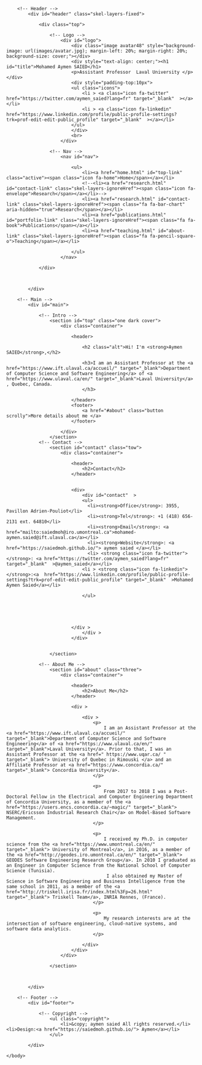 <!DOCTYPE HTML>
<html>
	<head>
		<title>Mohamed Aymen SAIED</title>
		<meta http-equiv="content-type" content="text/html; charset=utf-8" />
		<meta name="description" content="" />
		<meta name="keywords" content="" />
		<!--[if lte IE 8]><script src="css/ie/html5shiv.js"></script><![endif]-->
		<script src="js/jquery.min.js"></script>
		<script src="js/jquery.scrolly.min.js"></script>
		<script src="js/jquery.scrollzer.min.js"></script>
		<script src="js/skel.min.js"></script>
		<script src="js/skel-layers.min.js"></script>
		<script src="js/init.js"></script>
		<noscript>
			<link rel="stylesheet" href="css/skel.css" />
			<link rel="stylesheet" href="css/style.css" />
			<link rel="stylesheet" href="css/style-wide.css" />
		</noscript>
		<!--[if lte IE 9]><link rel="stylesheet" href="css/ie/v9.css" /><![endif]-->
		<!--[if lte IE 8]><link rel="stylesheet" href="css/ie/v8.css" /><![endif]-->
	</head>
	<body>

		<!-- Header -->
			<div id="header" class="skel-layers-fixed">

				<div class="top">

					<!-- Logo -->
						<div id="logo">
							<div class="image avatar48" style="background-image: url(images/avatar.jpg); margin-left: 20%; margin-right: 20%; background-size: cover;"></div>
							<div style="text-align: center;"><h1 id="title">Mohamed Aymen SAIED</h1>
							<p>Assistant Professor  Laval University </p></div>
							<div style="padding-top:10px">
							<ul class="icons">
								<li > <a class="icon fa-twitter" href="https://twitter.com/aymen_saied?lang=fr" target="_blank"  ></a></li>
								<li > <a class="icon fa-linkedin" href="https://www.linkedin.com/profile/public-profile-settings?trk=prof-edit-edit-public_profile" target="_blank"  ></a></li>
							</ul>
							</div>
							<br>
						</div>

					<!-- Nav -->
						<nav id="nav">

							<ul>
								<li><a href="home.html" id="top-link" class="active"><span class="icon fa-home">Home</span></a></li>
								<!--<li><a href="research.html" id="contact-link" class="skel-layers-ignoreHref"><span class="icon fa-envelope">Research</span></a></li>-->
								<li><a href="research.html" id="contact-link" class="skel-layers-ignoreHref"><span class="fa fa-bar-chart" aria-hidden="true">Research</span></a></li>
								<li><a href="publications.html" id="portfolio-link" class="skel-layers-ignoreHref"><span class="fa fa-book">Publications</span></a></li>
								<li><a href="teaching.html" id="about-link" class="skel-layers-ignoreHref"><span class="fa fa-pencil-square-o">Teaching</span></a></li>

							</ul>
						</nav>

				</div>



			</div>

		<!-- Main -->
			<div id="main">

				<!-- Intro -->
					<section id="top" class="one dark cover">
						<div class="container">

							<header>

								<h2 class="alt">Hi! I'm <strong>Aymen SAIED</strong>,</h2>
								
								<h3>I am an Assistant Professor at the <a href="https://www.ift.ulaval.ca/accueil/" target="_blank">Department of Computer Science and Software Engineering</a> of <a href="https://www.ulaval.ca/en/" target="_blank">Laval University</a> , Quebec, Canada.
								</h3>

							</header>
							<footer>
								<a href="#about" class="button scrolly">More details about me </a>
							</footer>

						</div>
					</section>
				<!-- Contact -->
					<section id="contact" class="tow">
						<div class="container">

							<header>
								<h2>Contact</h2>
							</header>


							<div>
								<div id="contact"  >
								<ul>
								  <li><strong>Office</strong>: 3955, Pavillon Adrien-Pouliot</li>
								  <li><strong>Tel</strong>: +1 (418) 656-2131 ext. 64810</li>
								  <li><strong>Email</strong>: <a href="mailto:saiedmoh@iro.umontreal.ca">mohamed-aymen.saied@ift.ulaval.ca</a></li>
								  <li><strong>Website</strong>: <a href="https://saiedmoh.github.io/"> aymen saied </a></li>
								  <li> <strong class="icon fa-twitter"></strong>: <a href="https://twitter.com/aymen_saied?lang=fr" target="_blank"  >@aymen_saied</a></li>
								<li > <strong class="icon fa-linkedin"></strong>:<a  href="https://www.linkedin.com/profile/public-profile-settings?trk=prof-edit-edit-public_profile" target="_blank"  >Mohamed Aymen Saied</a></li>

								</ul>

								



							</div >
								</div >
							</div>


					</section>

				<!-- About Me -->
					<section id="about" class="three">
						<div class="container">

							<header>
								<h2>About Me</h2>
							</header>

							<div >

								<div >
									<p>
										I am an Assistant Professor at the <a href="https://www.ift.ulaval.ca/accueil/" target="_blank">Department of Computer Science and Software Engineering</a> of <a href="https://www.ulaval.ca/en/" target="_blank">Laval University</a>. Prior to that, I was an Assistant Professor at the <a href=" https://www.uqar.ca/ " target="_blank"> University of Quebec in Rimouski </a> and an Affiliate Professor at <a href="https://www.concordia.ca/" target="_blank"> Concordia University</a>. 
									</p>
									
									<p>
										From 2017 to 2018 I was a Post-Doctoral Fellow in the Electrical and Computer Engineering Department of Concordia University, as a member of the <a href="https://users.encs.concordia.ca/~magic/" target="_blank"> NSERC/Ericsson Industrial Research Chair</a> on Model-Based Software Management. 
									</p>
									
									<p>
										I received my Ph.D. in computer science from the <a href="https://www.umontreal.ca/en/" target="_blank"> University of Montreal</a>, in 2016, as a member of the <a href="http://geodes.iro.umontreal.ca/en/" target="_blank"> GEODES Software Engineering Research Group</a>. In 2010 I graduated as an Engineer in Computer Science from the National School of Computer Science (Tunisia).
										 I also obtained my Master of Science in Software Engineering and Business Intelligence from the same school in 2011, as a member of the <a href="http://triskell.irisa.fr/index.html%3Fp=26.html" target="_blank"> Triskell Team</a>, INRIA Rennes, (France).
									</p>
									
									<p>
										My research interests are at the intersection of software engineering, cloud-native systems, and software data analytics.
									</p>

								</div>
							</div>
						</div>

					</section>



			</div>

		<!-- Footer -->
			<div id="footer">

				<!-- Copyright -->
					<ul class="copyright">
						<li>&copy; aymen saied All rights reserved.</li><li>Design:<a href="https://saiedmoh.github.io/"> Aymen</a></li>
					</ul>

			</div>

	</body>
</html>
